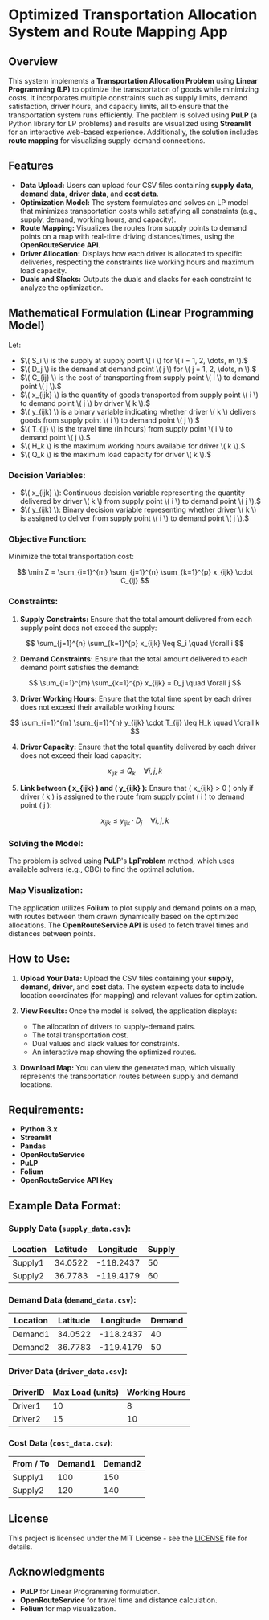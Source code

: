 # Optimized Transportation Allocation System and Route Mapping App

## Overview

This system implements a **Transportation Allocation Problem** using **Linear Programming (LP)** to optimize the transportation of goods while minimizing costs. It incorporates multiple constraints such as supply limits, demand satisfaction, driver hours, and capacity limits, all to ensure that the transportation system runs efficiently. The problem is solved using **PuLP** (a Python library for LP problems) and results are visualized using **Streamlit** for an interactive web-based experience. Additionally, the solution includes **route mapping** for visualizing supply-demand connections.

## Features
- **Data Upload:** Users can upload four CSV files containing **supply data**, **demand data**, **driver data**, and **cost data**.
- **Optimization Model:** The system formulates and solves an LP model that minimizes transportation costs while satisfying all constraints (e.g., supply, demand, working hours, and capacity).
- **Route Mapping:** Visualizes the routes from supply points to demand points on a map with real-time driving distances/times, using the **OpenRouteService API**.
- **Driver Allocation:** Displays how each driver is allocated to specific deliveries, respecting the constraints like working hours and maximum load capacity.
- **Duals and Slacks:** Outputs the duals and slacks for each constraint to analyze the optimization.

## Mathematical Formulation (Linear Programming Model)

Let:

- $\( S_i \) is the supply at supply point \( i \) for \( i = 1, 2, \dots, m \).$
- $\( D_j \) is the demand at demand point \( j \) for \( j = 1, 2, \dots, n \).$
- $\( C_{ij} \) is the cost of transporting from supply point \( i \) to demand point \( j \).$
- $\( x_{ijk} \) is the quantity of goods transported from supply point \( i \) to demand point \( j \) by driver \( k \).$
- $\( y_{ijk} \) is a binary variable indicating whether driver \( k \) delivers goods from supply point \( i \) to demand point \( j \).$
- $\( T_{ij} \) is the travel time (in hours) from supply point \( i \) to demand point \( j \).$
- $\( H_k \) is the maximum working hours available for driver \( k \).$
- $\( Q_k \) is the maximum load capacity for driver \( k \).$


### Decision Variables:
- $\( x_{ijk} \): Continuous decision variable representing the quantity delivered by driver \( k \) from supply point \( i \) to demand point \( j \).$
- $\( y_{ijk} \): Binary decision variable representing whether driver \( k \) is assigned to deliver from supply point \( i \) to demand point \( j \).$

### Objective Function:
Minimize the total transportation cost:

$$
\min Z = \sum_{i=1}^{m} \sum_{j=1}^{n} \sum_{k=1}^{p} x_{ijk} \cdot C_{ij}
$$

### Constraints:

1. **Supply Constraints:**
   Ensure that the total amount delivered from each supply point does not exceed the supply:

$$
\sum_{j=1}^{n} \sum_{k=1}^{p} x_{ijk} \leq S_i \quad \forall i
$$

2. **Demand Constraints:**
   Ensure that the total amount delivered to each demand point satisfies the demand:

$$
\sum_{i=1}^{m} \sum_{k=1}^{p} x_{ijk} = D_j \quad \forall j
$$

3. **Driver Working Hours:**
   Ensure that the total time spent by each driver does not exceed their available working hours:

$$
\sum_{i=1}^{m} \sum_{j=1}^{n} y_{ijk} \cdot T_{ij} \leq H_k \quad \forall k
$$

4. **Driver Capacity:**
   Ensure that the total quantity delivered by each driver does not exceed their load capacity:

$$
x_{ijk} \leq Q_k \quad \forall i, j, k
$$

5. **Link between \( x_{ijk} \) and \( y_{ijk} \):**
   Ensure that \( x_{ijk} > 0 \) only if driver \( k \) is assigned to the route from supply point \( i \) to demand point \( j \):

$$
x_{ijk} \leq y_{ijk} \cdot D_j \quad \forall i, j, k
$$

### Solving the Model:
The problem is solved using **PuLP**'s **LpProblem** method, which uses available solvers (e.g., CBC) to find the optimal solution.

### Map Visualization:
The application utilizes **Folium** to plot supply and demand points on a map, with routes between them drawn dynamically based on the optimized allocations. The **OpenRouteService API** is used to fetch travel times and distances between points.

## How to Use:

1. **Upload Your Data:** Upload the CSV files containing your **supply**, **demand**, **driver**, and **cost** data. The system expects data to include location coordinates (for mapping) and relevant values for optimization.
   
2. **View Results:** Once the model is solved, the application displays:
   - The allocation of drivers to supply-demand pairs.
   - The total transportation cost.
   - Dual values and slack values for constraints.
   - An interactive map showing the optimized routes.

3. **Download Map:** You can view the generated map, which visually represents the transportation routes between supply and demand locations.

## Requirements:
- **Python 3.x**
- **Streamlit**
- **Pandas**
- **OpenRouteService**
- **PuLP**
- **Folium**
- **OpenRouteService API Key**

## Example Data Format:

### Supply Data (`supply_data.csv`):
| Location | Latitude  | Longitude | Supply |
|----------|-----------|-----------|--------|
| Supply1  | 34.0522   | -118.2437 | 50     |
| Supply2  | 36.7783   | -119.4179 | 60     |

### Demand Data (`demand_data.csv`):
| Location | Latitude  | Longitude | Demand |
|----------|-----------|-----------|--------|
| Demand1  | 34.0522   | -118.2437 | 40     |
| Demand2  | 36.7783   | -119.4179 | 50     |

### Driver Data (`driver_data.csv`):
| DriverID | Max Load (units) | Working Hours |
|----------|------------------|---------------|
| Driver1  | 10               | 8             |
| Driver2  | 15               | 10            |

### Cost Data (`cost_data.csv`):
| From / To | Demand1 | Demand2 |
|-----------|---------|---------|
| Supply1   | 100     | 150     |
| Supply2   | 120     | 140     |

## License
This project is licensed under the MIT License - see the [LICENSE](LICENSE) file for details.

## Acknowledgments
- **PuLP** for Linear Programming formulation.
- **OpenRouteService** for travel time and distance calculation.
- **Folium** for map visualization.


